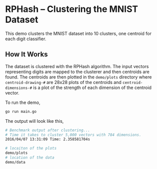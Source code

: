 # RPHash – Clustering the MNIST Dataset
This demo clusters the MNIST dataset into 10 clusters, one centroid for each digit classifier.


## How It Works

The dataset is clustered with the RPHash algorithm. The input vectors representing digits are mapped to the clusterer and then centroids are found.
The centroids are then plotted in the `demo/plots` directory where `centroid-drawing-#` are 28x28 plots of the centroids and `centroid-dimensions-#` is a plot of the strength of each dimension of the centroid vector.

To run the demo,

```sh
go run main.go
```

The output will look like this,

```sh
# Benchmark output after clustering...
# Time it takes to cluster 5,000 vectors with 784 dimensions.
2016/04/07 13:31:09 Time: 2.358581704s
```

```sh
# locaiton of the plots
demo/plots
# location of the data
demo/data
```

